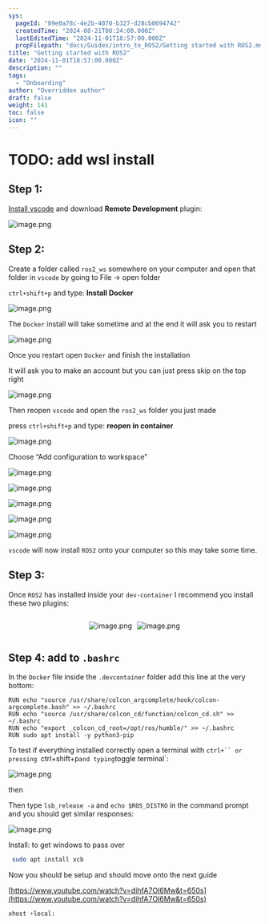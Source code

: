 ```yaml
---
sys:
  pageId: "89e0a78c-4e2b-4070-b327-d28cb0694742"
  createdTime: "2024-08-21T00:24:00.000Z"
  lastEditedTime: "2024-11-01T18:57:00.000Z"
  propFilepath: "docs/Guides/intro_to_ROS2/Getting started with ROS2.md"
title: "Getting started with ROS2"
date: "2024-11-01T18:57:00.000Z"
description: ""
tags:
  - "Onboarding"
author: "Overridden author"
draft: false
weight: 141
toc: false
icon: ""
---
```


# TODO: add wsl install

## Step 1:

[Install vscode](https://code.visualstudio.com/download) and download **Remote Development** plugin:

![image.png](https://prod-files-secure.s3.us-west-2.amazonaws.com/d518164a-d88e-44d1-a4ee-3adb3bd8bce0/efb52993-1881-4a40-b95e-6f020334f022/image.png?X-Amz-Algorithm=AWS4-HMAC-SHA256&X-Amz-Content-Sha256=UNSIGNED-PAYLOAD&X-Amz-Credential=ASIAZI2LB466V2D3DY7D%2F20250202%2Fus-west-2%2Fs3%2Faws4_request&X-Amz-Date=20250202T031109Z&X-Amz-Expires=3600&X-Amz-Security-Token=IQoJb3JpZ2luX2VjENv%2F%2F%2F%2F%2F%2F%2F%2F%2F%2FwEaCXVzLXdlc3QtMiJGMEQCIATGX0Vy0RuzVTR7bRhnQyNLQpHuR3EGZhJmpXSu9It2AiBP9LeXlD32WYl754T2lS69HGKNGBjFafihzZE8QvuoaSqIBAjk%2F%2F%2F%2F%2F%2F%2F%2F%2F%2F8BEAAaDDYzNzQyMzE4MzgwNSIMKP4EfNpzOB6kz%2FqWKtwDlwwWxKZ5mnnbIC%2FTXMx6A%2FSU%2FH1jgVXcPutoP%2B3hbS%2F7zu%2FekJHmUtXErtAeTZntf3kyPKpUiz1gTstU5Z2gDb%2FcU%2FEY1AhwBIH71QhjNQzBekoct3dohwS53zNYNfgb4mZGpyvL5UB100jlc3bhRr1E8%2FmCc0PM5w3Ns5XuyLc%2BHVLKj83uEh5LjrDWtl8ODtFtl7IcRxVxNAIjP4if2l9QEW0uUvNs1eaPvNRbmhXNDDlf22gG8LLzSpScwtsoQOmZbYbezqunVMzVZmQ0Iqsl%2Bj4p9kFNJMXqahM3TCL6PtAJpRHRQu4CfYePD1xR6U3CTF8CpeawM3DZ1NFE2uRHNlQcBH%2Bqy%2B2uBVZZAS%2Fa1BV5wX%2BS3nmQ5ZkoIVNkinxjmYaFBDEu4EYk%2F5Hs802t6ZAC283wYcg9U35gHMBMXAE2QYevV6M8ejmFnBihsrx5sBM1R6VrtSnpGBFPVNnmdB%2FieoE5ThBSIDptjj8rfVo%2F8mWKu%2FXEDbzBsvy%2B5cbYsPZtkMYsawynUzfECLSgHpVOHcSo2H1t5heNwRWLF6etzTWjKcaQQ9eTBvox8BhxLM9YNclnD1iVI665kQudD4MhN%2BYbCuihbIm6qnrhi0oIHKh61Pia94ww9bz7vAY6pgF07Ws%2FkDSyv%2FqGgbqdJzbZctMXK5Dpbt2z%2FV7hL9obvr98jNUzNpfanLcrDGi%2F6D0T8PjwoBAxnJH%2Fk%2FoAw0K850liGcFeUjBebOcXvM%2BBndOuaIVsvKep%2F8PRT3Xmu1%2BRZqoxax41bz1yEjOZSPW6QoNVzd4E26kcYB9rwr%2B2%2B3iAmP%2BgT%2BqGN2M3QgK5pafLmUwoupKLqqGqmlKuBClcRVYre0aI&X-Amz-Signature=d75cd43072e5557d1c7ef0f861538845acd61368dbd16c15a4c530fa5f598bb3&X-Amz-SignedHeaders=host&x-id=GetObject)

## Step 2:

Create a folder called `ros2_ws` somewhere on your computer and open that folder in `vscode` by going to File → open folder 

`ctrl+shift+p` and type: **Install Docker**

![image.png](https://prod-files-secure.s3.us-west-2.amazonaws.com/d518164a-d88e-44d1-a4ee-3adb3bd8bce0/2269dc0e-1cd5-47ff-bceb-c04ad9b2eab0/image.png?X-Amz-Algorithm=AWS4-HMAC-SHA256&X-Amz-Content-Sha256=UNSIGNED-PAYLOAD&X-Amz-Credential=ASIAZI2LB466V2D3DY7D%2F20250202%2Fus-west-2%2Fs3%2Faws4_request&X-Amz-Date=20250202T031109Z&X-Amz-Expires=3600&X-Amz-Security-Token=IQoJb3JpZ2luX2VjENv%2F%2F%2F%2F%2F%2F%2F%2F%2F%2FwEaCXVzLXdlc3QtMiJGMEQCIATGX0Vy0RuzVTR7bRhnQyNLQpHuR3EGZhJmpXSu9It2AiBP9LeXlD32WYl754T2lS69HGKNGBjFafihzZE8QvuoaSqIBAjk%2F%2F%2F%2F%2F%2F%2F%2F%2F%2F8BEAAaDDYzNzQyMzE4MzgwNSIMKP4EfNpzOB6kz%2FqWKtwDlwwWxKZ5mnnbIC%2FTXMx6A%2FSU%2FH1jgVXcPutoP%2B3hbS%2F7zu%2FekJHmUtXErtAeTZntf3kyPKpUiz1gTstU5Z2gDb%2FcU%2FEY1AhwBIH71QhjNQzBekoct3dohwS53zNYNfgb4mZGpyvL5UB100jlc3bhRr1E8%2FmCc0PM5w3Ns5XuyLc%2BHVLKj83uEh5LjrDWtl8ODtFtl7IcRxVxNAIjP4if2l9QEW0uUvNs1eaPvNRbmhXNDDlf22gG8LLzSpScwtsoQOmZbYbezqunVMzVZmQ0Iqsl%2Bj4p9kFNJMXqahM3TCL6PtAJpRHRQu4CfYePD1xR6U3CTF8CpeawM3DZ1NFE2uRHNlQcBH%2Bqy%2B2uBVZZAS%2Fa1BV5wX%2BS3nmQ5ZkoIVNkinxjmYaFBDEu4EYk%2F5Hs802t6ZAC283wYcg9U35gHMBMXAE2QYevV6M8ejmFnBihsrx5sBM1R6VrtSnpGBFPVNnmdB%2FieoE5ThBSIDptjj8rfVo%2F8mWKu%2FXEDbzBsvy%2B5cbYsPZtkMYsawynUzfECLSgHpVOHcSo2H1t5heNwRWLF6etzTWjKcaQQ9eTBvox8BhxLM9YNclnD1iVI665kQudD4MhN%2BYbCuihbIm6qnrhi0oIHKh61Pia94ww9bz7vAY6pgF07Ws%2FkDSyv%2FqGgbqdJzbZctMXK5Dpbt2z%2FV7hL9obvr98jNUzNpfanLcrDGi%2F6D0T8PjwoBAxnJH%2Fk%2FoAw0K850liGcFeUjBebOcXvM%2BBndOuaIVsvKep%2F8PRT3Xmu1%2BRZqoxax41bz1yEjOZSPW6QoNVzd4E26kcYB9rwr%2B2%2B3iAmP%2BgT%2BqGN2M3QgK5pafLmUwoupKLqqGqmlKuBClcRVYre0aI&X-Amz-Signature=ddfc9eb16596281d905d6557af3b163b8e42126e93dd7dc8dd3f7b0aab453ba9&X-Amz-SignedHeaders=host&x-id=GetObject)

The `Docker` install will take sometime and at the end it will ask you to restart

![image.png](https://prod-files-secure.s3.us-west-2.amazonaws.com/d518164a-d88e-44d1-a4ee-3adb3bd8bce0/ed233f78-be33-4b1f-b89c-9c346c0e961e/image.png?X-Amz-Algorithm=AWS4-HMAC-SHA256&X-Amz-Content-Sha256=UNSIGNED-PAYLOAD&X-Amz-Credential=ASIAZI2LB466V2D3DY7D%2F20250202%2Fus-west-2%2Fs3%2Faws4_request&X-Amz-Date=20250202T031109Z&X-Amz-Expires=3600&X-Amz-Security-Token=IQoJb3JpZ2luX2VjENv%2F%2F%2F%2F%2F%2F%2F%2F%2F%2FwEaCXVzLXdlc3QtMiJGMEQCIATGX0Vy0RuzVTR7bRhnQyNLQpHuR3EGZhJmpXSu9It2AiBP9LeXlD32WYl754T2lS69HGKNGBjFafihzZE8QvuoaSqIBAjk%2F%2F%2F%2F%2F%2F%2F%2F%2F%2F8BEAAaDDYzNzQyMzE4MzgwNSIMKP4EfNpzOB6kz%2FqWKtwDlwwWxKZ5mnnbIC%2FTXMx6A%2FSU%2FH1jgVXcPutoP%2B3hbS%2F7zu%2FekJHmUtXErtAeTZntf3kyPKpUiz1gTstU5Z2gDb%2FcU%2FEY1AhwBIH71QhjNQzBekoct3dohwS53zNYNfgb4mZGpyvL5UB100jlc3bhRr1E8%2FmCc0PM5w3Ns5XuyLc%2BHVLKj83uEh5LjrDWtl8ODtFtl7IcRxVxNAIjP4if2l9QEW0uUvNs1eaPvNRbmhXNDDlf22gG8LLzSpScwtsoQOmZbYbezqunVMzVZmQ0Iqsl%2Bj4p9kFNJMXqahM3TCL6PtAJpRHRQu4CfYePD1xR6U3CTF8CpeawM3DZ1NFE2uRHNlQcBH%2Bqy%2B2uBVZZAS%2Fa1BV5wX%2BS3nmQ5ZkoIVNkinxjmYaFBDEu4EYk%2F5Hs802t6ZAC283wYcg9U35gHMBMXAE2QYevV6M8ejmFnBihsrx5sBM1R6VrtSnpGBFPVNnmdB%2FieoE5ThBSIDptjj8rfVo%2F8mWKu%2FXEDbzBsvy%2B5cbYsPZtkMYsawynUzfECLSgHpVOHcSo2H1t5heNwRWLF6etzTWjKcaQQ9eTBvox8BhxLM9YNclnD1iVI665kQudD4MhN%2BYbCuihbIm6qnrhi0oIHKh61Pia94ww9bz7vAY6pgF07Ws%2FkDSyv%2FqGgbqdJzbZctMXK5Dpbt2z%2FV7hL9obvr98jNUzNpfanLcrDGi%2F6D0T8PjwoBAxnJH%2Fk%2FoAw0K850liGcFeUjBebOcXvM%2BBndOuaIVsvKep%2F8PRT3Xmu1%2BRZqoxax41bz1yEjOZSPW6QoNVzd4E26kcYB9rwr%2B2%2B3iAmP%2BgT%2BqGN2M3QgK5pafLmUwoupKLqqGqmlKuBClcRVYre0aI&X-Amz-Signature=eb35d081f544d30421598d9ff71d029d1ed0e8a90fcdd5c090bed012e6a88092&X-Amz-SignedHeaders=host&x-id=GetObject)

Once you restart open `Docker` and finish the installation

It will ask you to make an account but you can just press skip on the top right

![image.png](https://prod-files-secure.s3.us-west-2.amazonaws.com/d518164a-d88e-44d1-a4ee-3adb3bd8bce0/21010ad9-1659-4fd9-9f59-9932a09b2a3d/image.png?X-Amz-Algorithm=AWS4-HMAC-SHA256&X-Amz-Content-Sha256=UNSIGNED-PAYLOAD&X-Amz-Credential=ASIAZI2LB466V2D3DY7D%2F20250202%2Fus-west-2%2Fs3%2Faws4_request&X-Amz-Date=20250202T031110Z&X-Amz-Expires=3600&X-Amz-Security-Token=IQoJb3JpZ2luX2VjENv%2F%2F%2F%2F%2F%2F%2F%2F%2F%2FwEaCXVzLXdlc3QtMiJGMEQCIATGX0Vy0RuzVTR7bRhnQyNLQpHuR3EGZhJmpXSu9It2AiBP9LeXlD32WYl754T2lS69HGKNGBjFafihzZE8QvuoaSqIBAjk%2F%2F%2F%2F%2F%2F%2F%2F%2F%2F8BEAAaDDYzNzQyMzE4MzgwNSIMKP4EfNpzOB6kz%2FqWKtwDlwwWxKZ5mnnbIC%2FTXMx6A%2FSU%2FH1jgVXcPutoP%2B3hbS%2F7zu%2FekJHmUtXErtAeTZntf3kyPKpUiz1gTstU5Z2gDb%2FcU%2FEY1AhwBIH71QhjNQzBekoct3dohwS53zNYNfgb4mZGpyvL5UB100jlc3bhRr1E8%2FmCc0PM5w3Ns5XuyLc%2BHVLKj83uEh5LjrDWtl8ODtFtl7IcRxVxNAIjP4if2l9QEW0uUvNs1eaPvNRbmhXNDDlf22gG8LLzSpScwtsoQOmZbYbezqunVMzVZmQ0Iqsl%2Bj4p9kFNJMXqahM3TCL6PtAJpRHRQu4CfYePD1xR6U3CTF8CpeawM3DZ1NFE2uRHNlQcBH%2Bqy%2B2uBVZZAS%2Fa1BV5wX%2BS3nmQ5ZkoIVNkinxjmYaFBDEu4EYk%2F5Hs802t6ZAC283wYcg9U35gHMBMXAE2QYevV6M8ejmFnBihsrx5sBM1R6VrtSnpGBFPVNnmdB%2FieoE5ThBSIDptjj8rfVo%2F8mWKu%2FXEDbzBsvy%2B5cbYsPZtkMYsawynUzfECLSgHpVOHcSo2H1t5heNwRWLF6etzTWjKcaQQ9eTBvox8BhxLM9YNclnD1iVI665kQudD4MhN%2BYbCuihbIm6qnrhi0oIHKh61Pia94ww9bz7vAY6pgF07Ws%2FkDSyv%2FqGgbqdJzbZctMXK5Dpbt2z%2FV7hL9obvr98jNUzNpfanLcrDGi%2F6D0T8PjwoBAxnJH%2Fk%2FoAw0K850liGcFeUjBebOcXvM%2BBndOuaIVsvKep%2F8PRT3Xmu1%2BRZqoxax41bz1yEjOZSPW6QoNVzd4E26kcYB9rwr%2B2%2B3iAmP%2BgT%2BqGN2M3QgK5pafLmUwoupKLqqGqmlKuBClcRVYre0aI&X-Amz-Signature=34c4a0158a3eb38880d2efccb9a3734657bc69c921ae1605810f4a7d17b275fe&X-Amz-SignedHeaders=host&x-id=GetObject)

Then reopen `vscode` and open the `ros2_ws` folder you just made

press `ctrl+shift+p` and type: **reopen in container**

![image.png](https://prod-files-secure.s3.us-west-2.amazonaws.com/d518164a-d88e-44d1-a4ee-3adb3bd8bce0/4e93b8c2-41ad-488c-8095-c74205196118/image.png?X-Amz-Algorithm=AWS4-HMAC-SHA256&X-Amz-Content-Sha256=UNSIGNED-PAYLOAD&X-Amz-Credential=ASIAZI2LB466V2D3DY7D%2F20250202%2Fus-west-2%2Fs3%2Faws4_request&X-Amz-Date=20250202T031109Z&X-Amz-Expires=3600&X-Amz-Security-Token=IQoJb3JpZ2luX2VjENv%2F%2F%2F%2F%2F%2F%2F%2F%2F%2FwEaCXVzLXdlc3QtMiJGMEQCIATGX0Vy0RuzVTR7bRhnQyNLQpHuR3EGZhJmpXSu9It2AiBP9LeXlD32WYl754T2lS69HGKNGBjFafihzZE8QvuoaSqIBAjk%2F%2F%2F%2F%2F%2F%2F%2F%2F%2F8BEAAaDDYzNzQyMzE4MzgwNSIMKP4EfNpzOB6kz%2FqWKtwDlwwWxKZ5mnnbIC%2FTXMx6A%2FSU%2FH1jgVXcPutoP%2B3hbS%2F7zu%2FekJHmUtXErtAeTZntf3kyPKpUiz1gTstU5Z2gDb%2FcU%2FEY1AhwBIH71QhjNQzBekoct3dohwS53zNYNfgb4mZGpyvL5UB100jlc3bhRr1E8%2FmCc0PM5w3Ns5XuyLc%2BHVLKj83uEh5LjrDWtl8ODtFtl7IcRxVxNAIjP4if2l9QEW0uUvNs1eaPvNRbmhXNDDlf22gG8LLzSpScwtsoQOmZbYbezqunVMzVZmQ0Iqsl%2Bj4p9kFNJMXqahM3TCL6PtAJpRHRQu4CfYePD1xR6U3CTF8CpeawM3DZ1NFE2uRHNlQcBH%2Bqy%2B2uBVZZAS%2Fa1BV5wX%2BS3nmQ5ZkoIVNkinxjmYaFBDEu4EYk%2F5Hs802t6ZAC283wYcg9U35gHMBMXAE2QYevV6M8ejmFnBihsrx5sBM1R6VrtSnpGBFPVNnmdB%2FieoE5ThBSIDptjj8rfVo%2F8mWKu%2FXEDbzBsvy%2B5cbYsPZtkMYsawynUzfECLSgHpVOHcSo2H1t5heNwRWLF6etzTWjKcaQQ9eTBvox8BhxLM9YNclnD1iVI665kQudD4MhN%2BYbCuihbIm6qnrhi0oIHKh61Pia94ww9bz7vAY6pgF07Ws%2FkDSyv%2FqGgbqdJzbZctMXK5Dpbt2z%2FV7hL9obvr98jNUzNpfanLcrDGi%2F6D0T8PjwoBAxnJH%2Fk%2FoAw0K850liGcFeUjBebOcXvM%2BBndOuaIVsvKep%2F8PRT3Xmu1%2BRZqoxax41bz1yEjOZSPW6QoNVzd4E26kcYB9rwr%2B2%2B3iAmP%2BgT%2BqGN2M3QgK5pafLmUwoupKLqqGqmlKuBClcRVYre0aI&X-Amz-Signature=6709744e8d2f3354eaa3a6301f04ca54f91f216d8b191b8b5997a9f64091315d&X-Amz-SignedHeaders=host&x-id=GetObject)

Choose “Add configuration to workspace”

![image.png](https://prod-files-secure.s3.us-west-2.amazonaws.com/d518164a-d88e-44d1-a4ee-3adb3bd8bce0/9560b282-5060-4989-ba37-97e7b2c22476/image.png?X-Amz-Algorithm=AWS4-HMAC-SHA256&X-Amz-Content-Sha256=UNSIGNED-PAYLOAD&X-Amz-Credential=ASIAZI2LB466V2D3DY7D%2F20250202%2Fus-west-2%2Fs3%2Faws4_request&X-Amz-Date=20250202T031109Z&X-Amz-Expires=3600&X-Amz-Security-Token=IQoJb3JpZ2luX2VjENv%2F%2F%2F%2F%2F%2F%2F%2F%2F%2FwEaCXVzLXdlc3QtMiJGMEQCIATGX0Vy0RuzVTR7bRhnQyNLQpHuR3EGZhJmpXSu9It2AiBP9LeXlD32WYl754T2lS69HGKNGBjFafihzZE8QvuoaSqIBAjk%2F%2F%2F%2F%2F%2F%2F%2F%2F%2F8BEAAaDDYzNzQyMzE4MzgwNSIMKP4EfNpzOB6kz%2FqWKtwDlwwWxKZ5mnnbIC%2FTXMx6A%2FSU%2FH1jgVXcPutoP%2B3hbS%2F7zu%2FekJHmUtXErtAeTZntf3kyPKpUiz1gTstU5Z2gDb%2FcU%2FEY1AhwBIH71QhjNQzBekoct3dohwS53zNYNfgb4mZGpyvL5UB100jlc3bhRr1E8%2FmCc0PM5w3Ns5XuyLc%2BHVLKj83uEh5LjrDWtl8ODtFtl7IcRxVxNAIjP4if2l9QEW0uUvNs1eaPvNRbmhXNDDlf22gG8LLzSpScwtsoQOmZbYbezqunVMzVZmQ0Iqsl%2Bj4p9kFNJMXqahM3TCL6PtAJpRHRQu4CfYePD1xR6U3CTF8CpeawM3DZ1NFE2uRHNlQcBH%2Bqy%2B2uBVZZAS%2Fa1BV5wX%2BS3nmQ5ZkoIVNkinxjmYaFBDEu4EYk%2F5Hs802t6ZAC283wYcg9U35gHMBMXAE2QYevV6M8ejmFnBihsrx5sBM1R6VrtSnpGBFPVNnmdB%2FieoE5ThBSIDptjj8rfVo%2F8mWKu%2FXEDbzBsvy%2B5cbYsPZtkMYsawynUzfECLSgHpVOHcSo2H1t5heNwRWLF6etzTWjKcaQQ9eTBvox8BhxLM9YNclnD1iVI665kQudD4MhN%2BYbCuihbIm6qnrhi0oIHKh61Pia94ww9bz7vAY6pgF07Ws%2FkDSyv%2FqGgbqdJzbZctMXK5Dpbt2z%2FV7hL9obvr98jNUzNpfanLcrDGi%2F6D0T8PjwoBAxnJH%2Fk%2FoAw0K850liGcFeUjBebOcXvM%2BBndOuaIVsvKep%2F8PRT3Xmu1%2BRZqoxax41bz1yEjOZSPW6QoNVzd4E26kcYB9rwr%2B2%2B3iAmP%2BgT%2BqGN2M3QgK5pafLmUwoupKLqqGqmlKuBClcRVYre0aI&X-Amz-Signature=220f4c7232cf1afdab80515786344aa626fa9b80029a68e7de3ee63a51ee2b19&X-Amz-SignedHeaders=host&x-id=GetObject)

![image.png](https://prod-files-secure.s3.us-west-2.amazonaws.com/d518164a-d88e-44d1-a4ee-3adb3bd8bce0/2ee63f81-886b-48e8-a553-dc6e5eac99e4/image.png?X-Amz-Algorithm=AWS4-HMAC-SHA256&X-Amz-Content-Sha256=UNSIGNED-PAYLOAD&X-Amz-Credential=ASIAZI2LB466V2D3DY7D%2F20250202%2Fus-west-2%2Fs3%2Faws4_request&X-Amz-Date=20250202T031109Z&X-Amz-Expires=3600&X-Amz-Security-Token=IQoJb3JpZ2luX2VjENv%2F%2F%2F%2F%2F%2F%2F%2F%2F%2FwEaCXVzLXdlc3QtMiJGMEQCIATGX0Vy0RuzVTR7bRhnQyNLQpHuR3EGZhJmpXSu9It2AiBP9LeXlD32WYl754T2lS69HGKNGBjFafihzZE8QvuoaSqIBAjk%2F%2F%2F%2F%2F%2F%2F%2F%2F%2F8BEAAaDDYzNzQyMzE4MzgwNSIMKP4EfNpzOB6kz%2FqWKtwDlwwWxKZ5mnnbIC%2FTXMx6A%2FSU%2FH1jgVXcPutoP%2B3hbS%2F7zu%2FekJHmUtXErtAeTZntf3kyPKpUiz1gTstU5Z2gDb%2FcU%2FEY1AhwBIH71QhjNQzBekoct3dohwS53zNYNfgb4mZGpyvL5UB100jlc3bhRr1E8%2FmCc0PM5w3Ns5XuyLc%2BHVLKj83uEh5LjrDWtl8ODtFtl7IcRxVxNAIjP4if2l9QEW0uUvNs1eaPvNRbmhXNDDlf22gG8LLzSpScwtsoQOmZbYbezqunVMzVZmQ0Iqsl%2Bj4p9kFNJMXqahM3TCL6PtAJpRHRQu4CfYePD1xR6U3CTF8CpeawM3DZ1NFE2uRHNlQcBH%2Bqy%2B2uBVZZAS%2Fa1BV5wX%2BS3nmQ5ZkoIVNkinxjmYaFBDEu4EYk%2F5Hs802t6ZAC283wYcg9U35gHMBMXAE2QYevV6M8ejmFnBihsrx5sBM1R6VrtSnpGBFPVNnmdB%2FieoE5ThBSIDptjj8rfVo%2F8mWKu%2FXEDbzBsvy%2B5cbYsPZtkMYsawynUzfECLSgHpVOHcSo2H1t5heNwRWLF6etzTWjKcaQQ9eTBvox8BhxLM9YNclnD1iVI665kQudD4MhN%2BYbCuihbIm6qnrhi0oIHKh61Pia94ww9bz7vAY6pgF07Ws%2FkDSyv%2FqGgbqdJzbZctMXK5Dpbt2z%2FV7hL9obvr98jNUzNpfanLcrDGi%2F6D0T8PjwoBAxnJH%2Fk%2FoAw0K850liGcFeUjBebOcXvM%2BBndOuaIVsvKep%2F8PRT3Xmu1%2BRZqoxax41bz1yEjOZSPW6QoNVzd4E26kcYB9rwr%2B2%2B3iAmP%2BgT%2BqGN2M3QgK5pafLmUwoupKLqqGqmlKuBClcRVYre0aI&X-Amz-Signature=2a8690374dda5ef220a5465c40729bb4845b8c5009b1847da0bf5d97348094d3&X-Amz-SignedHeaders=host&x-id=GetObject)

![image.png](https://prod-files-secure.s3.us-west-2.amazonaws.com/d518164a-d88e-44d1-a4ee-3adb3bd8bce0/ae1580b2-b048-407e-aed9-b584224a7a04/image.png?X-Amz-Algorithm=AWS4-HMAC-SHA256&X-Amz-Content-Sha256=UNSIGNED-PAYLOAD&X-Amz-Credential=ASIAZI2LB466V2D3DY7D%2F20250202%2Fus-west-2%2Fs3%2Faws4_request&X-Amz-Date=20250202T031109Z&X-Amz-Expires=3600&X-Amz-Security-Token=IQoJb3JpZ2luX2VjENv%2F%2F%2F%2F%2F%2F%2F%2F%2F%2FwEaCXVzLXdlc3QtMiJGMEQCIATGX0Vy0RuzVTR7bRhnQyNLQpHuR3EGZhJmpXSu9It2AiBP9LeXlD32WYl754T2lS69HGKNGBjFafihzZE8QvuoaSqIBAjk%2F%2F%2F%2F%2F%2F%2F%2F%2F%2F8BEAAaDDYzNzQyMzE4MzgwNSIMKP4EfNpzOB6kz%2FqWKtwDlwwWxKZ5mnnbIC%2FTXMx6A%2FSU%2FH1jgVXcPutoP%2B3hbS%2F7zu%2FekJHmUtXErtAeTZntf3kyPKpUiz1gTstU5Z2gDb%2FcU%2FEY1AhwBIH71QhjNQzBekoct3dohwS53zNYNfgb4mZGpyvL5UB100jlc3bhRr1E8%2FmCc0PM5w3Ns5XuyLc%2BHVLKj83uEh5LjrDWtl8ODtFtl7IcRxVxNAIjP4if2l9QEW0uUvNs1eaPvNRbmhXNDDlf22gG8LLzSpScwtsoQOmZbYbezqunVMzVZmQ0Iqsl%2Bj4p9kFNJMXqahM3TCL6PtAJpRHRQu4CfYePD1xR6U3CTF8CpeawM3DZ1NFE2uRHNlQcBH%2Bqy%2B2uBVZZAS%2Fa1BV5wX%2BS3nmQ5ZkoIVNkinxjmYaFBDEu4EYk%2F5Hs802t6ZAC283wYcg9U35gHMBMXAE2QYevV6M8ejmFnBihsrx5sBM1R6VrtSnpGBFPVNnmdB%2FieoE5ThBSIDptjj8rfVo%2F8mWKu%2FXEDbzBsvy%2B5cbYsPZtkMYsawynUzfECLSgHpVOHcSo2H1t5heNwRWLF6etzTWjKcaQQ9eTBvox8BhxLM9YNclnD1iVI665kQudD4MhN%2BYbCuihbIm6qnrhi0oIHKh61Pia94ww9bz7vAY6pgF07Ws%2FkDSyv%2FqGgbqdJzbZctMXK5Dpbt2z%2FV7hL9obvr98jNUzNpfanLcrDGi%2F6D0T8PjwoBAxnJH%2Fk%2FoAw0K850liGcFeUjBebOcXvM%2BBndOuaIVsvKep%2F8PRT3Xmu1%2BRZqoxax41bz1yEjOZSPW6QoNVzd4E26kcYB9rwr%2B2%2B3iAmP%2BgT%2BqGN2M3QgK5pafLmUwoupKLqqGqmlKuBClcRVYre0aI&X-Amz-Signature=c17270551f6200d99980c547722ffa14729b3c4fc271c57dfd1ddb5f86b7b0fa&X-Amz-SignedHeaders=host&x-id=GetObject)

![image.png](https://prod-files-secure.s3.us-west-2.amazonaws.com/d518164a-d88e-44d1-a4ee-3adb3bd8bce0/53255b28-f75e-430f-b9e3-c0ac8577e42b/image.png?X-Amz-Algorithm=AWS4-HMAC-SHA256&X-Amz-Content-Sha256=UNSIGNED-PAYLOAD&X-Amz-Credential=ASIAZI2LB466V2D3DY7D%2F20250202%2Fus-west-2%2Fs3%2Faws4_request&X-Amz-Date=20250202T031109Z&X-Amz-Expires=3600&X-Amz-Security-Token=IQoJb3JpZ2luX2VjENv%2F%2F%2F%2F%2F%2F%2F%2F%2F%2FwEaCXVzLXdlc3QtMiJGMEQCIATGX0Vy0RuzVTR7bRhnQyNLQpHuR3EGZhJmpXSu9It2AiBP9LeXlD32WYl754T2lS69HGKNGBjFafihzZE8QvuoaSqIBAjk%2F%2F%2F%2F%2F%2F%2F%2F%2F%2F8BEAAaDDYzNzQyMzE4MzgwNSIMKP4EfNpzOB6kz%2FqWKtwDlwwWxKZ5mnnbIC%2FTXMx6A%2FSU%2FH1jgVXcPutoP%2B3hbS%2F7zu%2FekJHmUtXErtAeTZntf3kyPKpUiz1gTstU5Z2gDb%2FcU%2FEY1AhwBIH71QhjNQzBekoct3dohwS53zNYNfgb4mZGpyvL5UB100jlc3bhRr1E8%2FmCc0PM5w3Ns5XuyLc%2BHVLKj83uEh5LjrDWtl8ODtFtl7IcRxVxNAIjP4if2l9QEW0uUvNs1eaPvNRbmhXNDDlf22gG8LLzSpScwtsoQOmZbYbezqunVMzVZmQ0Iqsl%2Bj4p9kFNJMXqahM3TCL6PtAJpRHRQu4CfYePD1xR6U3CTF8CpeawM3DZ1NFE2uRHNlQcBH%2Bqy%2B2uBVZZAS%2Fa1BV5wX%2BS3nmQ5ZkoIVNkinxjmYaFBDEu4EYk%2F5Hs802t6ZAC283wYcg9U35gHMBMXAE2QYevV6M8ejmFnBihsrx5sBM1R6VrtSnpGBFPVNnmdB%2FieoE5ThBSIDptjj8rfVo%2F8mWKu%2FXEDbzBsvy%2B5cbYsPZtkMYsawynUzfECLSgHpVOHcSo2H1t5heNwRWLF6etzTWjKcaQQ9eTBvox8BhxLM9YNclnD1iVI665kQudD4MhN%2BYbCuihbIm6qnrhi0oIHKh61Pia94ww9bz7vAY6pgF07Ws%2FkDSyv%2FqGgbqdJzbZctMXK5Dpbt2z%2FV7hL9obvr98jNUzNpfanLcrDGi%2F6D0T8PjwoBAxnJH%2Fk%2FoAw0K850liGcFeUjBebOcXvM%2BBndOuaIVsvKep%2F8PRT3Xmu1%2BRZqoxax41bz1yEjOZSPW6QoNVzd4E26kcYB9rwr%2B2%2B3iAmP%2BgT%2BqGN2M3QgK5pafLmUwoupKLqqGqmlKuBClcRVYre0aI&X-Amz-Signature=f7e15c9433e87ead747db07c8d635e9caec3628d2153c78f72b421ba8c08b0f2&X-Amz-SignedHeaders=host&x-id=GetObject)

![image.png](https://prod-files-secure.s3.us-west-2.amazonaws.com/d518164a-d88e-44d1-a4ee-3adb3bd8bce0/7c562767-5af9-4ffb-97d1-327bcdf4ee00/image.png?X-Amz-Algorithm=AWS4-HMAC-SHA256&X-Amz-Content-Sha256=UNSIGNED-PAYLOAD&X-Amz-Credential=ASIAZI2LB466V2D3DY7D%2F20250202%2Fus-west-2%2Fs3%2Faws4_request&X-Amz-Date=20250202T031110Z&X-Amz-Expires=3600&X-Amz-Security-Token=IQoJb3JpZ2luX2VjENv%2F%2F%2F%2F%2F%2F%2F%2F%2F%2FwEaCXVzLXdlc3QtMiJGMEQCIATGX0Vy0RuzVTR7bRhnQyNLQpHuR3EGZhJmpXSu9It2AiBP9LeXlD32WYl754T2lS69HGKNGBjFafihzZE8QvuoaSqIBAjk%2F%2F%2F%2F%2F%2F%2F%2F%2F%2F8BEAAaDDYzNzQyMzE4MzgwNSIMKP4EfNpzOB6kz%2FqWKtwDlwwWxKZ5mnnbIC%2FTXMx6A%2FSU%2FH1jgVXcPutoP%2B3hbS%2F7zu%2FekJHmUtXErtAeTZntf3kyPKpUiz1gTstU5Z2gDb%2FcU%2FEY1AhwBIH71QhjNQzBekoct3dohwS53zNYNfgb4mZGpyvL5UB100jlc3bhRr1E8%2FmCc0PM5w3Ns5XuyLc%2BHVLKj83uEh5LjrDWtl8ODtFtl7IcRxVxNAIjP4if2l9QEW0uUvNs1eaPvNRbmhXNDDlf22gG8LLzSpScwtsoQOmZbYbezqunVMzVZmQ0Iqsl%2Bj4p9kFNJMXqahM3TCL6PtAJpRHRQu4CfYePD1xR6U3CTF8CpeawM3DZ1NFE2uRHNlQcBH%2Bqy%2B2uBVZZAS%2Fa1BV5wX%2BS3nmQ5ZkoIVNkinxjmYaFBDEu4EYk%2F5Hs802t6ZAC283wYcg9U35gHMBMXAE2QYevV6M8ejmFnBihsrx5sBM1R6VrtSnpGBFPVNnmdB%2FieoE5ThBSIDptjj8rfVo%2F8mWKu%2FXEDbzBsvy%2B5cbYsPZtkMYsawynUzfECLSgHpVOHcSo2H1t5heNwRWLF6etzTWjKcaQQ9eTBvox8BhxLM9YNclnD1iVI665kQudD4MhN%2BYbCuihbIm6qnrhi0oIHKh61Pia94ww9bz7vAY6pgF07Ws%2FkDSyv%2FqGgbqdJzbZctMXK5Dpbt2z%2FV7hL9obvr98jNUzNpfanLcrDGi%2F6D0T8PjwoBAxnJH%2Fk%2FoAw0K850liGcFeUjBebOcXvM%2BBndOuaIVsvKep%2F8PRT3Xmu1%2BRZqoxax41bz1yEjOZSPW6QoNVzd4E26kcYB9rwr%2B2%2B3iAmP%2BgT%2BqGN2M3QgK5pafLmUwoupKLqqGqmlKuBClcRVYre0aI&X-Amz-Signature=e7fddb42c51b630ecff1e83f7784b126e3cb6f5e00a204d8d6549c9aac79f91a&X-Amz-SignedHeaders=host&x-id=GetObject)

`vscode` will now install `ROS2` onto your computer so this may take some time.

## Step 3:

Once `ROS2` has installed inside your `dev-container` I recommend you install these two plugins:

<div style="display: flex;flex-direction: row; column-gap:10px; max-width: 630px;justify-content: center;">
<div>

![image.png](https://prod-files-secure.s3.us-west-2.amazonaws.com/d518164a-d88e-44d1-a4ee-3adb3bd8bce0/3fc3d550-5a54-4ba1-ba6b-faa01cdb7369/image.png?X-Amz-Algorithm=AWS4-HMAC-SHA256&X-Amz-Content-Sha256=UNSIGNED-PAYLOAD&X-Amz-Credential=ASIAZI2LB4665VUXTJFH%2F20250202%2Fus-west-2%2Fs3%2Faws4_request&X-Amz-Date=20250202T031111Z&X-Amz-Expires=3600&X-Amz-Security-Token=IQoJb3JpZ2luX2VjENv%2F%2F%2F%2F%2F%2F%2F%2F%2F%2FwEaCXVzLXdlc3QtMiJGMEQCIHYfkH5jtH41pRUz8NNQI80phmDrMkZB87Y4qFdyw1F7AiBuG%2B12EnMNqup%2B%2BR66TQO%2BuGgpnDrEL2js55tMw4%2BYdyqIBAjk%2F%2F%2F%2F%2F%2F%2F%2F%2F%2F8BEAAaDDYzNzQyMzE4MzgwNSIMQE%2FGor%2FHfTn1OSzyKtwD30BRV4N4qqE8k36Sf20UnRmxFdRnKHOHsRgpIu1a%2BcSxGcJWwoA84dhg3Q3LZWIyZXYO6ChT0AbMUKIUbDqsJIB4naaPt3bSqmV9CjoaiG0oYwykS7ndbu7nWo9oAZdPp63jDOgwXkWzHmwYA4UXzkAy3ysOaxMx%2FrT8CoG%2BcQ1PF8MIOzFU2pN3ENV95KTCcsei%2B1JGga3EeJtBr2oeQ83h3D0BllDkHWUpuDxHOG%2BwXYcTpBXfu%2FmnuZ13ed9sJ9nnYokBdnjnDhcnytx24VNA3VtCCIseEPYYYXibhEgXg844XcjkPKzXicN9qTsa1dNsRWzJbw2P6D9pJTSn5JeWCUCtKTq9OYqGIHkT%2BNNawX6ebhj9IwZl1B2pMjTt3Aq%2BfIIzi7M979je%2BR6oPNIeMbGfkJ6mWgrI6D21V%2Ffkus4Fw161rSxvJN7GtwDqkD%2FA%2BXJG8JujWShCRFDCvLNCh4zm19F1fTPhIN5PCGjI6MbRitmkC53%2FrJBwnv1I2zvZ79xOD%2FREsNxfHVCQXGlvWNtl2vfjdC2BMEFxSfAFiO7Kciy1Pp24NyjL%2B8jv2BS9GHf0lmwwdKpUWDtwaq4uMvR7xBdbeiQD%2FpdadIef28bFb1g%2Bl5EY0Mgw87z7vAY6pgGpn%2F7UE1TQLxE%2F%2BKs2gTWrNi%2FcugA9sCGvRDMgTBSPb7BlyTyT2O3FMhciJoKgcq1a04vO3yMcfulMra54zzDSYd4Vf9VDpJTrTsizitX3ZQ%2B3RVpFuJpI%2F21gVypB4WqYnodwAq%2F9eoEGFdyJ19KiFyzQr9Dg0MlwAPN9UHs61Y%2FNK64VdrbTa0ycZJrGtZuwqSIwUaLntETl2mcsLs5Ksh79ss8r&X-Amz-Signature=c28c34ae1ff30667baaeaea770f2a44b3a8402f84065fb973d5a0a72b1cfb3bf&X-Amz-SignedHeaders=host&x-id=GetObject)

</div>
<div>

![image.png](https://prod-files-secure.s3.us-west-2.amazonaws.com/d518164a-d88e-44d1-a4ee-3adb3bd8bce0/d994cc66-13c2-4093-a5a3-f84cf4601a82/image.png?X-Amz-Algorithm=AWS4-HMAC-SHA256&X-Amz-Content-Sha256=UNSIGNED-PAYLOAD&X-Amz-Credential=ASIAZI2LB466V6JYUGUO%2F20250202%2Fus-west-2%2Fs3%2Faws4_request&X-Amz-Date=20250202T031111Z&X-Amz-Expires=3600&X-Amz-Security-Token=IQoJb3JpZ2luX2VjENv%2F%2F%2F%2F%2F%2F%2F%2F%2F%2FwEaCXVzLXdlc3QtMiJHMEUCIQChdwlvvcPo2uTqkWnuJtSj%2FiE0kzQDES23lTzesx2ejAIgOyeEX66gAvH1hOxJ77zQEPrNgGKN9iry5B%2BBCZJyVowqiAQI5P%2F%2F%2F%2F%2F%2F%2F%2F%2F%2FARAAGgw2Mzc0MjMxODM4MDUiDBjAUeGU4HJILlqUfyrcA1l1CiibZWi6thJtPu3w4%2FtY%2FOk1TKaAKpPhyBGjRykEAWcZu5%2BPnSiFONpJNIx6QtANF20zxLhpAGwCvOdvXyEPq8gDrkd1kFQxDX1GE%2Fcx1kzlHIARNAWJyXOEInHi95XMNugNYGSIcQqKsJITuZYyVwHa4yd5ZGn4hApV%2FlGRWNxydVvfnmI1gXEL03%2By6fmMBM7GPAqNXtcwsL%2FRlcRLpvJt2cnzDP9gVzgaISyybUdyz%2BZQrdFeRdAzSOymc0Dz4%2Fv92mxerBPraWYI4v97MqaOk4gpGLNYT0bIIO4LUB7slv2mdZYMJLfQPhf6edVkmqdiSvoUp3JYSwHkWlnF04wXZbvORdor%2FO6W81RO8b7U8Df2p9J8zeXUWCdQx8uBYAYlIkpaD8mc%2BNQSoc7aJxnOntkyd5IuJKOkJnxfT5ic8Cw9YTyLwkiFi4TXD0cUuLlvCxCWEjcrT3FWk6EfJf2nQob%2BHufA25ee5idLGuEeO4u2povu3UOcy6rSBS%2B%2BIG%2BmuCPJ4FX1lV1vLvwaNU4mpRGCJ9dlCdJhPHnTwq3dDaOBCOPSh%2F2WDfVTX35Ca5fekbJSQXEsRwhnnblyviX0McTTj6O3AGMxeH8YuaKTffJfMzcPKey5MKm8%2B7wGOqUBwnR86dL%2Fv8vjL1kf9O0B0W0EwF%2FeKft45fFdeNPq76LRp5ZqrFlncMk7xsD%2BL1KJUjmCSMZPN19Fm%2BiQolhykCwryzAugCk1KzGlUkPsxUbpxodhpTEwp1k8z8W4r7SK59G6091Fkw1QMtHO323JTqYKE7GvVswA%2BRIQpDkYainqyOaHT7LO%2F%2BpzrK1E9MFRAqWQMF6%2Fnt5sHF5oW5Wx6aSpHJ1g&X-Amz-Signature=555a4c13a7b23d0c9518ef088b17fbe30ab2f77cf68933c9e2939e712fef240c&X-Amz-SignedHeaders=host&x-id=GetObject)

</div>
</div>

## Step 4: add to `.bashrc`

In the `Docker` file inside the `.devcontainer` folder add this line at the very bottom: 

```docker
RUN echo "source /usr/share/colcon_argcomplete/hook/colcon-argcomplete.bash" >> ~/.bashrc
RUN echo "source /usr/share/colcon_cd/function/colcon_cd.sh" >> ~/.bashrc
RUN echo "export _colcon_cd_root=/opt/ros/humble/" >> ~/.bashrc
RUN sudo apt install -y python3-pip 
```

To test if everything installed correctly open a terminal with `ctrl+`` or pressing `ctrl+shift+p` and typing `toggle terminal`:

![image.png](https://prod-files-secure.s3.us-west-2.amazonaws.com/d518164a-d88e-44d1-a4ee-3adb3bd8bce0/6a4943d8-b04e-4c02-9a58-775f3384d1a5/image.png?X-Amz-Algorithm=AWS4-HMAC-SHA256&X-Amz-Content-Sha256=UNSIGNED-PAYLOAD&X-Amz-Credential=ASIAZI2LB466V2D3DY7D%2F20250202%2Fus-west-2%2Fs3%2Faws4_request&X-Amz-Date=20250202T031110Z&X-Amz-Expires=3600&X-Amz-Security-Token=IQoJb3JpZ2luX2VjENv%2F%2F%2F%2F%2F%2F%2F%2F%2F%2FwEaCXVzLXdlc3QtMiJGMEQCIATGX0Vy0RuzVTR7bRhnQyNLQpHuR3EGZhJmpXSu9It2AiBP9LeXlD32WYl754T2lS69HGKNGBjFafihzZE8QvuoaSqIBAjk%2F%2F%2F%2F%2F%2F%2F%2F%2F%2F8BEAAaDDYzNzQyMzE4MzgwNSIMKP4EfNpzOB6kz%2FqWKtwDlwwWxKZ5mnnbIC%2FTXMx6A%2FSU%2FH1jgVXcPutoP%2B3hbS%2F7zu%2FekJHmUtXErtAeTZntf3kyPKpUiz1gTstU5Z2gDb%2FcU%2FEY1AhwBIH71QhjNQzBekoct3dohwS53zNYNfgb4mZGpyvL5UB100jlc3bhRr1E8%2FmCc0PM5w3Ns5XuyLc%2BHVLKj83uEh5LjrDWtl8ODtFtl7IcRxVxNAIjP4if2l9QEW0uUvNs1eaPvNRbmhXNDDlf22gG8LLzSpScwtsoQOmZbYbezqunVMzVZmQ0Iqsl%2Bj4p9kFNJMXqahM3TCL6PtAJpRHRQu4CfYePD1xR6U3CTF8CpeawM3DZ1NFE2uRHNlQcBH%2Bqy%2B2uBVZZAS%2Fa1BV5wX%2BS3nmQ5ZkoIVNkinxjmYaFBDEu4EYk%2F5Hs802t6ZAC283wYcg9U35gHMBMXAE2QYevV6M8ejmFnBihsrx5sBM1R6VrtSnpGBFPVNnmdB%2FieoE5ThBSIDptjj8rfVo%2F8mWKu%2FXEDbzBsvy%2B5cbYsPZtkMYsawynUzfECLSgHpVOHcSo2H1t5heNwRWLF6etzTWjKcaQQ9eTBvox8BhxLM9YNclnD1iVI665kQudD4MhN%2BYbCuihbIm6qnrhi0oIHKh61Pia94ww9bz7vAY6pgF07Ws%2FkDSyv%2FqGgbqdJzbZctMXK5Dpbt2z%2FV7hL9obvr98jNUzNpfanLcrDGi%2F6D0T8PjwoBAxnJH%2Fk%2FoAw0K850liGcFeUjBebOcXvM%2BBndOuaIVsvKep%2F8PRT3Xmu1%2BRZqoxax41bz1yEjOZSPW6QoNVzd4E26kcYB9rwr%2B2%2B3iAmP%2BgT%2BqGN2M3QgK5pafLmUwoupKLqqGqmlKuBClcRVYre0aI&X-Amz-Signature=65b8f15b76ba8acdb9fa2fa45bca4ad6dc436b93c1f3aec4991c9d75a4cc60ff&X-Amz-SignedHeaders=host&x-id=GetObject)

then 

Then type `lsb_release -a` and `echo $ROS_DISTRO` in the command prompt and you should get similar responses:

![image.png](https://prod-files-secure.s3.us-west-2.amazonaws.com/d518164a-d88e-44d1-a4ee-3adb3bd8bce0/3e635dec-a805-4e85-8b9e-d000e5b71a4e/image.png?X-Amz-Algorithm=AWS4-HMAC-SHA256&X-Amz-Content-Sha256=UNSIGNED-PAYLOAD&X-Amz-Credential=ASIAZI2LB466V2D3DY7D%2F20250202%2Fus-west-2%2Fs3%2Faws4_request&X-Amz-Date=20250202T031109Z&X-Amz-Expires=3600&X-Amz-Security-Token=IQoJb3JpZ2luX2VjENv%2F%2F%2F%2F%2F%2F%2F%2F%2F%2FwEaCXVzLXdlc3QtMiJGMEQCIATGX0Vy0RuzVTR7bRhnQyNLQpHuR3EGZhJmpXSu9It2AiBP9LeXlD32WYl754T2lS69HGKNGBjFafihzZE8QvuoaSqIBAjk%2F%2F%2F%2F%2F%2F%2F%2F%2F%2F8BEAAaDDYzNzQyMzE4MzgwNSIMKP4EfNpzOB6kz%2FqWKtwDlwwWxKZ5mnnbIC%2FTXMx6A%2FSU%2FH1jgVXcPutoP%2B3hbS%2F7zu%2FekJHmUtXErtAeTZntf3kyPKpUiz1gTstU5Z2gDb%2FcU%2FEY1AhwBIH71QhjNQzBekoct3dohwS53zNYNfgb4mZGpyvL5UB100jlc3bhRr1E8%2FmCc0PM5w3Ns5XuyLc%2BHVLKj83uEh5LjrDWtl8ODtFtl7IcRxVxNAIjP4if2l9QEW0uUvNs1eaPvNRbmhXNDDlf22gG8LLzSpScwtsoQOmZbYbezqunVMzVZmQ0Iqsl%2Bj4p9kFNJMXqahM3TCL6PtAJpRHRQu4CfYePD1xR6U3CTF8CpeawM3DZ1NFE2uRHNlQcBH%2Bqy%2B2uBVZZAS%2Fa1BV5wX%2BS3nmQ5ZkoIVNkinxjmYaFBDEu4EYk%2F5Hs802t6ZAC283wYcg9U35gHMBMXAE2QYevV6M8ejmFnBihsrx5sBM1R6VrtSnpGBFPVNnmdB%2FieoE5ThBSIDptjj8rfVo%2F8mWKu%2FXEDbzBsvy%2B5cbYsPZtkMYsawynUzfECLSgHpVOHcSo2H1t5heNwRWLF6etzTWjKcaQQ9eTBvox8BhxLM9YNclnD1iVI665kQudD4MhN%2BYbCuihbIm6qnrhi0oIHKh61Pia94ww9bz7vAY6pgF07Ws%2FkDSyv%2FqGgbqdJzbZctMXK5Dpbt2z%2FV7hL9obvr98jNUzNpfanLcrDGi%2F6D0T8PjwoBAxnJH%2Fk%2FoAw0K850liGcFeUjBebOcXvM%2BBndOuaIVsvKep%2F8PRT3Xmu1%2BRZqoxax41bz1yEjOZSPW6QoNVzd4E26kcYB9rwr%2B2%2B3iAmP%2BgT%2BqGN2M3QgK5pafLmUwoupKLqqGqmlKuBClcRVYre0aI&X-Amz-Signature=164ec3af33d1a49c1518604e4e8308250c1837ffe2ca9dd78ce56a195e9ab8eb&X-Amz-SignedHeaders=host&x-id=GetObject)

Install:  to get windows to pass over

```bash
 sudo apt install xcb
```

Now you should be setup and should move onto the next guide 

[https://www.youtube.com/watch?v=dihfA7Ol6Mw&t=650s](https://www.youtube.com/watch?v=dihfA7Ol6Mw&t=650s)

```python
xhost +local:
```

